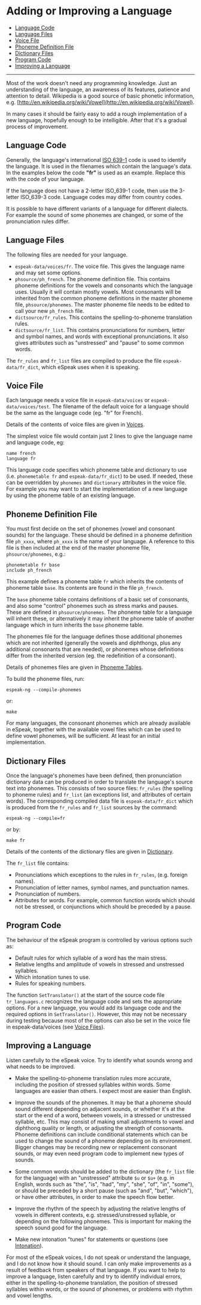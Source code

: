 # Adding or Improving a Language

- [Language Code](#language-code)
- [Language Files](#language-files)
- [Voice File](#voice-file)
- [Phoneme Definition File](#phoneme-definition-file)
- [Dictionary Files](#dictionary-files)
- [Program Code](#program-code)
- [Improving a Language](#improving-a-language)

----------

Most of the work doesn't need any programming knowledge. Just an
understanding of the language, an awareness of its features, patience
and attention to detail. Wikipedia is a good source of basic phonetic
information, e.g.
[http://en.wikipedia.org/wiki/Vowel](http://en.wikipedia.org/wiki/Vowel).

In many cases it should be fairly easy to add a rough implementation of
a new language, hopefully enough to be intelligible. After that it's a
gradual process of improvement.

## Language Code

Generally, the language's international
[ISO 639-1](http://en.wikipedia.org/wiki/ISO_639-1) code is used to identify
the language. It is used in the filenames which contain the language's
data. In the examples below the code **"fr"** is used as an example.
Replace this with the code of your language.

If the language does not have a 2-letter ISO\_639-1 code, then use the
3-letter ISO\_639-3 code. Language codes may differ from country codes.

It is possible to have different variants of a language for different
dialects. For example the sound of some phonemes are changed, or some of
the pronunciation rules differ.

## Language Files

The following files are needed for your language.

  * `espeak-data/voices/fr`. The voice file. This gives the language name and
    may set some options.
  * `phsource/ph_french`. The phoneme definition file. This contains phoneme
    definitions for the vowels and consonants which the language uses. Usually
    it will contain mostly vowels. Most consonants will be inherited from the
    common phoneme definitions in the master phoneme file, `phsource/phonemes`.
    The master phoneme file needs to be edited to call your new `ph_french` file.
  * `dictsource/fr_rules`. This contains the spelling-to-phoneme translation
     rules.
  * `dictsource/fr_list`. This contains pronunciations for numbers, letter and
    symbol names, and words with exceptional pronunciations. It also gives
    attributes such as "unstressed" and "pause" to some common words.

The `fr_rules` and `fr_list` files are compiled to produce the
file `espeak-data/fr_dict`, which eSpeak uses when it is speaking.

## Voice File

Each language needs a voice file in `espeak-data/voices` or
`espeak-data/voices/test`. The filename of the default voice for a
language should be the same as the language code (eg. "fr" for French).

Details of the contents of voice files are given in [Voices](voices.md).

The simplest voice file would contain just 2 lines to give the language
name and language code, eg:

	name french
	language fr

This language code specifies which phoneme table and dictionary to use
(i.e. `phonemetable fr` and `espeak-data/fr_dict`) to be used. If
needed, these can be overridden by `phonemes` and `dictionary`
attributes in the voice file. For example you may want to start the
implementation of a new language by using the phoneme table of an
existing language.

## Phoneme Definition File

You must first decide on the set of phonemes (vowel and consonant
sounds) for the language. These should be defined in a phoneme
definition file `ph_xxxx`, where `ph_xxxx` is the name of your
language. A reference to this file is then included at the end of the
master phoneme file, `phsource/phonemes`, e.g.:

	phonemetable fr base
	include ph_french

This example defines a phoneme table `fr` which inherits the
contents of phoneme table `base`. Its contents are found in the file
`ph_french`.

The `base` phoneme table contains definitions of a basic set of
consonants, and also some "control" phonemes such as stress marks and
pauses. These are defined in `phsource/phonemes`. The phoneme table
for a language will inherit these, or alternatively it may inherit the
phoneme table of another language which in turn inherits the `base`
phoneme table.

The phonemes file for the language defines those additional phonemes
which are not inherited (generally the vowels and diphthongs, plus any
additional consonants that are needed), or phonemes whose definitions
differ from the inherited version (eg. the redefinition of a consonant).

Details of phonemes files are given in [Phoneme Tables](phontab.md).

To build the phoneme files, run:

	espeak-ng --compile-phonemes

or:

	make

For many languages, the consonant phonemes which are already available
in eSpeak, together with the available vowel files which can be used to
define vowel phonemes, will be sufficient. At least for an initial
implementation.

## Dictionary Files

Once the language's phonemes have been defined, then pronunciation
dictionary data can be produced in order to translate the language's
source text into phonemes. This consists of two source files:
`fr_rules` (the spelling to phoneme rules) and `fr_list` (an
exceptions list, and attributes of certain words). The corresponding
compiled data file is `espeak-data/fr_dict` which is produced from
the `fr_rules` and `fr_list` sources by the command:

	espeak-ng --compile=fr

or by:

	make fr

Details of the contents of the dictionary files are given in
[Dictionary](dictionary.md).

The `fr_list` file contains:

  * Pronunciations which exceptions to the rules in `fr_rules`, (e.g. foreign
    names).
  * Pronunciation of letter names, symbol names, and punctuation names.
  * Pronunciation of numbers.
  * Attributes for words. For example, common function words which should not
    be stressed, or conjunctions which should be preceded by a pause. 

## Program Code

The behaviour of the eSpeak program is controlled by various options
such as:

* Default rules for which syllable of a word has the main stress.
* Relative lengths and amplitude of vowels in stressed and unstressed syllables.
* Which intonation tunes to use.
* Rules for speaking numbers. 

The function `SetTranslator()` at the start of the source code file
`tr_languages.c` recognizes the language code and sets the appropriate
options. For a new language, you would add its language code and the
required options in `SetTranslator()`. However, this may not be necessary
during testing because most of the options can also be set in the voice
file in espeak-data/voices (see [Voice Files](voices.md)).

## Improving a Language

Listen carefully to the eSpeak voice. Try to identify what sounds wrong
and what needs to be improved.

* Make the spelling-to-phoneme translation rules more accurate, including
  the position of stressed syllables within words. Some languages are easier
  than others. I expect most are easier than English.

* Improve the sounds of the phonemes. It may be that a phoneme should sound
  different depending on adjacent sounds, or whether it's at the start or the
  end of a word, between vowels, in a stressed or unstressed syllable, etc.
  This may consist of making small adjustments to vowel and diphthong quality
  or length, or adjusting the strength of consonants. Phoneme definitions can
  include conditional statements which can be used to change the sound of a
  phoneme depending on its environment. Bigger changes may be recording new or
  replacement consonant sounds, or may even need program code to implement new
  types of sounds.

* Some common words should be added to the dictionary (the `fr_list` file for
  the language) with an "unstressed" attribute `$u` or `$u+` (e.g. in English,
  words such as "the", "is", "had", "my", "she", "of", "in", "some"), or should
  be preceded by a short pause (such as "and", "but", "which"), or have other
  attributes, in order to make the speech flow better.

* Improve the rhythm of the speech by adjusting the relative lengths of vowels
  in different contexts, e.g. stressed/unstressed syllable, or depending on the
  following phonemes. This is important for making the speech sound good for the
  language.

* Make new intonation "tunes" for statements or questions (see
  [Intonation](intonation.md)).

For most of the eSpeak voices, I do not speak or understand the language, and I
do not know how it should sound. I can only make improvements as a result of
feedback from speakers of that language. If you want to help to improve a
language, listen carefully and try to identify individual errors, either in
the spelling-to-phoneme translation, the position of stressed syllables within
words, or the sound of phonemes, or problems with rhythm and vowel lengths.
